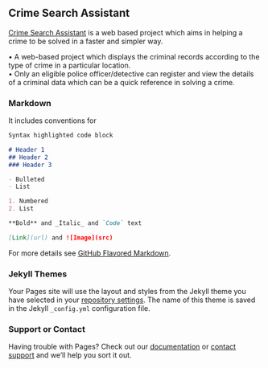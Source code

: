 ## Crime Search Assistant

[Crime Search Assistant](https://www.crimesearch.online/) is a web based project which aims in helping a crime to be solved in a faster and simpler way.

• A web-based project which displays the criminal records according to the type of crime in a particular location.<br>
• Only an eligible police officer/detective can register and view the details of a criminal data which can be a quick reference in solving a crime.

### Markdown

It includes conventions for

```markdown
Syntax highlighted code block

# Header 1
## Header 2
### Header 3

- Bulleted
- List

1. Numbered
2. List

**Bold** and _Italic_ and `Code` text

[Link](url) and ![Image](src)
```

For more details see [GitHub Flavored Markdown](https://guides.github.com/features/mastering-markdown/).

### Jekyll Themes

Your Pages site will use the layout and styles from the Jekyll theme you have selected in your [repository settings](https://github.com/spaceimpactor/CrimeSearch/settings). The name of this theme is saved in the Jekyll `_config.yml` configuration file.

### Support or Contact

Having trouble with Pages? Check out our [documentation](https://help.github.com/categories/github-pages-basics/) or [contact support](https://github.com/contact) and we’ll help you sort it out.
